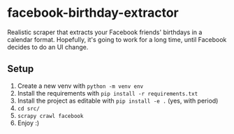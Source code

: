 # facebook-birthday-extractor
Realistic scraper that extracts your Facebook friends' birthdays in a calendar format.
Hopefully, it's going to work for a long time, until Facebook decides to do an UI change.

## Setup

1. Create a new venv with `python -m venv env`
2. Install the requirements with `pip install -r requirements.txt`
3. Install the project as editable with `pip install -e .` (yes, with period)
4. `cd src/`
5. `scrapy crawl facebook`
6. Enjoy :)
